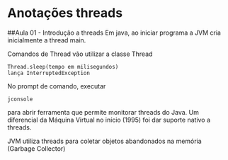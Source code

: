 # Anotações threads
##Aula 01 - Introdução a threads
Em java, ao iniciar programa a JVM cria inicialmente a thread main.

Comandos de Thread vão utilizar a classe Thread

	Thread.sleep(tempo em milisegundos) 
	lança InterruptedException
	
No prompt de comando, executar

	jconsole
	
para abrir ferramenta que permite monitorar threads do Java.
Um diferencial da Máquina Virtual no início (1995) foi dar suporte nativo a threads.

JVM utiliza threads para coletar objetos abandonados na memória (Garbage Collector)